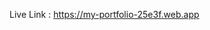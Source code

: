 
Live Link : https://my-portfolio-25e3f.web.app



<!-- ## Live Link : https://65783c2d4b129245796f4a52--warm-swan-5f7584.netlify.app -->